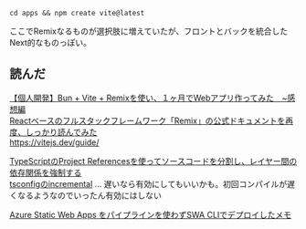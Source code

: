 ```
cd apps && npm create vite@latest
```

ここでRemixなるものが選択肢に増えていたが、フロントとバックを統合したNext的なものっぽい。

## 読んだ

[【個人開発】Bun + Vite + Remixを使い、１ヶ月でWebアプリ作ってみた　~感想編
](https://qiita.com/sintaro-katuta/items/a25791c0c5250ab674c9)  
[Reactベースのフルスタックフレームワーク「Remix」の公式ドキュメントを再度、しっかり読んでみた](https://qiita.com/FAL-coffee/items/ec5733904b8485b6d94d)  
https://vitejs.dev/guide/

[TypeScriptのProject Referencesを使ってソースコードを分割し、レイヤー間の依存関係を強制する](https://zenn.dev/katsumanarisawa/articles/58103deb4f12b4)  
[tsconfigのincremental](https://qiita.com/ryokkkke/items/390647a7c26933940470) ... 遅いなら有効にしてもいいかも。初回コンパイルが遅くなるようなのでいったん有効にはしない  

[Azure Static Web Apps をパイプラインを使わずSWA CLIでデプロイしたメモ](https://qiita.com/hibohiboo/items/6b88b12f032e9d9f5307)

